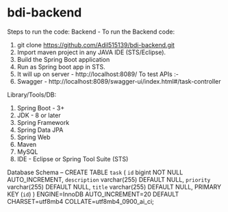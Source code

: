 # bdi-backend

Steps to run the code:
Backend -
To run the Backend code:
1.	git clone  https://github.com/Adil515139/bdi-backend.git
2.	Import maven project in any JAVA IDE (STS/Eclipse).
3.	Build the Spring Boot application
4.	Run as Spring boot app in STS.
5.	It will up on server - http://localhost:8089/
To test APIs :-
1. Swagger - http://localhost:8089/swagger-ui/index.html#/task-controller

Library/Tools/DB:
1.	Spring Boot - 3+
2.	JDK - 8 or later
3.	Spring Framework
4.	Spring Data JPA
5.	Spring Web
6.	Maven
7.	MySQL
8.	IDE - Eclipse or Spring Tool Suite (STS)

Database Schema – 
CREATE TABLE `task` (
  `id` bigint NOT NULL AUTO_INCREMENT,
  `description` varchar(255) DEFAULT NULL,
  `priority` varchar(255) DEFAULT NULL,
  `title` varchar(255) DEFAULT NULL,
  PRIMARY KEY (`id`)
) ENGINE=InnoDB AUTO_INCREMENT=20 DEFAULT CHARSET=utf8mb4 COLLATE=utf8mb4_0900_ai_ci;





